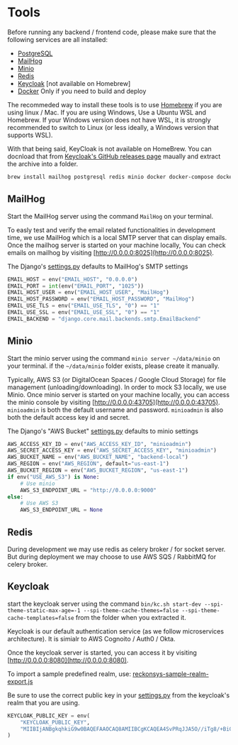 # Tools

Before running any backend / frontend code, please make sure that the following services are all installed:

* [PostgreSQL](https://www.postgresql.org/)
* [MailHog](https://github.com/mailhog/MailHog)
* [Minio](https://min.io/)
* [Redis](https://redis.io/)
* [Keycloak](https://www.keycloak.org/) [not available on Homebrew]
* [Docker](https://www.docker.com/) Only if you need to build and deploy

The recommeded way to install these tools is to use [Homebrew](https://brew.sh/) if you are using linux / Mac. If you are using Windows, Use a Ubuntu WSL and Homebrew. If your Windows version does not have WSL, it is strongly recommended to switch to Linux (or less ideally, a Windows version that supports WSL).

With that being said, KeyCloak is not available on HomeBrew. You can docnload that from [Keycloak's GitHub releases page](https://github.com/keycloak/keycloak/releases) maually and extract the archive into a folder.

```sh
brew install mailhog postgresql redis minio docker docker-compose docker-machine
```

## MailHog

Start the MailHog server using the command `MailHog` on your terminal.

To easly test and verify the email related functionalities in development time, we use MailHog which is a local SMTP server that can display emails. Once the mailhog server is started on your machine locally, You can check emails on mailhog by visiting [http://0.0.0.0:8025](http://0.0.0.0:8025).

The Django's [settings.py](https://github.com/reckonsys/backend/blob/develop/backend/settings.py) defaults to MailHog's SMTP settings

```py
EMAIL_HOST = env("EMAIL_HOST", "0.0.0.0")
EMAIL_PORT = int(env("EMAIL_PORT", "1025"))
EMAIL_HOST_USER = env("EMAIL_HOST_USER", "MailHog")
EMAIL_HOST_PASSWORD = env("EMAIL_HOST_PASSWORD", "MailHog")
EMAIL_USE_TLS = env("EMAIL_USE_TLS", "0") == "1"
EMAIL_USE_SSL = env("EMAIL_USE_SSL", "0") == "1"
EMAIL_BACKEND = "django.core.mail.backends.smtp.EmailBackend"
```

## Minio

Start the minio server using the command `minio server ~/data/minio` on your terminal. if the `~/data/minio` folder exists, please create it manually. 

Typically, AWS S3 (or DigitalOcean Spaces / Google Cloud Storage) for file management (unloading/downloading). In order to mock S3 locally, we use Minio. Once minio server is started on your machine locally, you can access the minio console by visiting [http://0.0.0.0:43705](http://0.0.0.0:43705). `minioadmin` is both the default username and password. `minioadmin` is also both the default access key id and secret.

The Django's "AWS Bucket" [settings.py](https://github.com/reckonsys/backend/blob/develop/backend/settings.py) defaults to minio settings

```py
AWS_ACCESS_KEY_ID = env("AWS_ACCESS_KEY_ID", "minioadmin")
AWS_SECRET_ACCESS_KEY = env("AWS_SECRET_ACCESS_KEY", "minioadmin")
AWS_BUCKET_NAME = env("AWS_BUCKET_NAME", "backend-local")
AWS_REGION = env("AWS_REGION", default="us-east-1")
AWS_BUCKET_REGION = env("AWS_BUCKET_REGION", "us-east-1")
if env("USE_AWS_S3") is None:
    # Use minio
    AWS_S3_ENDPOINT_URL = "http://0.0.0.0:9000"
else:
    # Use AWS S3
    AWS_S3_ENDPOINT_URL = None
```

## Redis

During development we may use redis as celery broker / for socket server. But during deployment we may choose to use AWS SQS / RabbitMQ for celery broker.

## Keycloak

start the keycloak server using the command `bin/kc.sh start-dev --spi-theme-static-max-age=-1 --spi-theme-cache-themes=false --spi-theme-cache-templates=false` from the folder when you extracted it.

Keycloak is our default authentication service (as we follow microservices architecture).  It is simialr to AWS Cognoito / Auth0 / Okta. 

Once the keycloak server is started, you can access it by visiting [http://0.0.0.0:8080](http://0.0.0.0:8080).

To import a sample predefined realm, use: [reckonsys-sample-realm-export.js](https://github.com/reckonsys/keycloak/blob/main/reckonsys-sample-realm-export.js)

Be sure to use the correct public key in your [settings.py](https://github.com/reckonsys/backend/blob/develop/backend/settings.py) from the keycloak's realm that you are using.

```py
KEYCLOAK_PUBLIC_KEY = env(
    "KEYCLOAK_PUBLIC_KEY",
    "MIIBIjANBgkqhkiG9w0BAQEFAAOCAQ8AMIIBCgKCAQEA4SvPRqJJA5O//iTg8/+BiCOZB2c0lK8TQ8plfem3md+OFhNC0d21Uzq8PGOSP/BrU/xeqg0DHvlzcriOTC0ZwceP0isIjUNHz1+sRRVPt69b/+HM331IGkuqTs4qk76ExTD4IMZ3nv0GHsKHZCOanRTSbqQTMaDaW3casXkFQyOYhyEbBu3atFZ+vWtMUkgFJ9wgHSOhWdJkX2JxzR65y/BgiJUtocn7YprKLxEKjHk4b+gLGPE017O81ooInbgH2XcZjxsG/S3Rpw4TSOh/6mpBCYb1YTYT3GzpVCoQ5K+AzEoo+eR+jp1zhe4GgZWLHpPgkKoOVvO7m3+FPXHvWwIDAQAB",  # noqa:E501
)
```
